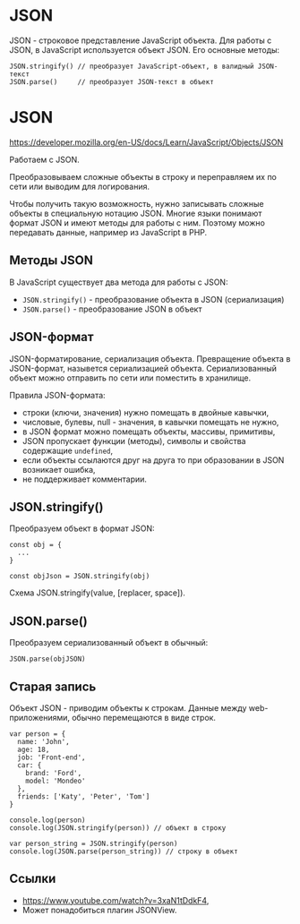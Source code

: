 # JSON
JSON - строковое представление JavaScript объекта. Для работы с JSON, в JavaScript используется объект JSON. Его основные методы:

    JSON.stringify() // преобразует JavaScript-объект, в валидный JSON-текст
    JSON.parse()     // преобразует JSON-текст в объект

# JSON
https://developer.mozilla.org/en-US/docs/Learn/JavaScript/Objects/JSON

Работаем с JSON.

Преобразовываем сложные объекты в строку и переправляем их по сети или выводим для логирования.

Чтобы получить такую возможность, нужно записывать сложные объекты в специальную нотацию JSON. Многие языки понимают формат JSON и имеют методы для работы с ним. Поэтому можно передавать данные, например из JavaScript в PHP.

## Методы JSON
В JavaScript существует два метода для работы с JSON:
- `JSON.stringify()` - преобразование объекта в JSON (сериализация)
- `JSON.parse()` - преобразование JSON в объект

## JSON-формат
JSON-форматирование, сериализация объекта. Превращение объекта в JSON-формат, назывется сериализацией объекта. Сериализованный объект можно отправить по сети или поместить в хранилище.

Правила JSON-формата:
- строки (ключи, значения) нужно помещать в двойные кавычки,
- числовые, булевы, null - значения, в кавычки помещать не нужно,
- в JSON формат можно помещать объекты, массивы, примитивы,
- JSON пропускает функции (методы), символы и свойства содержащие `undefined`,
- если объекты ссылаются друг на друга то при образовании в JSON возникает ошибка,
- не поддерживает комментарии.

## JSON.stringify()
Преобразуем объект в формат JSON:

    const obj = {
      ...
    }

    const objJson = JSON.stringify(obj)

Схема JSON.stringify(value, [replacer, space]).

## JSON.parse()
Преобразуем сериализованный объект в обычный:

    JSON.parse(objJSON)

## Старая запись
Объект JSON - приводим объекты к строкам. Данные между web-приложениями, обычно перемещаются в виде строк.

    var person = {
      name: 'John',
      age: 18,
      job: 'Front-end',
      car: {
        brand: 'Ford',
        model: 'Mondeo'
      },
      friends: ['Katy', 'Peter', 'Tom']
    }

    console.log(person)
    console.log(JSON.stringify(person)) // объект в строку

    var person_string = JSON.stringify(person)
    console.log(JSON.parse(person_string)) // строку в объект

## Ссылки
- https://www.youtube.com/watch?v=3xaN1tDdkF4,
- Может понадобиться плагин JSONView.
